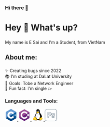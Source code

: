 ### Hi there 👋

<h1 align="left">Hey 👋 What's up?</h1>

###

<p align="left">My name is E Sai and I'm a Student, from VietNam </p>

###

<h2 align="left">About me:</h2>

###

<p align="left">✨ Creating bugs since 2022<br>📚 I'm studing at DaLat University <br>🎯 Goals: Tobe a Network Engineer <br>🎲 Fun fact: I'm single :> </p>

###


###

<h3 align="left">Languages and Tools:</h3>
<p align="left"> <a href="https://www.w3schools.com/cpp/" target="_blank" rel="noreferrer"> <img src="https://raw.githubusercontent.com/devicons/devicon/master/icons/cplusplus/cplusplus-original.svg" alt="cplusplus" width="40" height="40"/> </a> <a href="https://www.w3schools.com/cs/" target="_blank" rel="noreferrer"> <img src="https://raw.githubusercontent.com/devicons/devicon/master/icons/csharp/csharp-original.svg" alt="csharp" width="40" height="40"/> </a> <a href="https://www.linux.org/" target="_blank" rel="noreferrer"> <img src="https://raw.githubusercontent.com/devicons/devicon/master/icons/linux/linux-original.svg" alt="linux" width="40" height="40"/> </a> <a href="https://www.photoshop.com/en" target="_blank" rel="noreferrer"> <img src="https://raw.githubusercontent.com/devicons/devicon/master/icons/photoshop/photoshop-line.svg" alt="photoshop" width="40" height="40"/> </a> </p>

###
